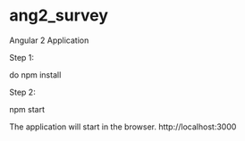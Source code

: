 # ang2_survey
Angular 2 Application

Step 1:

do npm install

Step 2:

npm start

The application will start in the browser. http://localhost:3000
